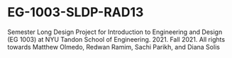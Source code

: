 # EG-1003-SLDP-RAD13
Semester Long Design Project for Introduction to Engineering and Design (EG 1003) at NYU Tandon School of Engineering.
2021. Fall 2021.
All rights towards Matthew Olmedo, Redwan Ramim, Sachi Parikh, and Diana Solis
